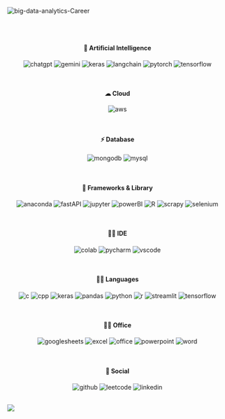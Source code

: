 <br><br>

![big-data-analytics-Career](https://github.com/user-attachments/assets/4e23b4eb-322b-4f77-962c-4c91a2b66905)

<br><br>
<h4 align="center">🤖 Artificial Intelligence</h4>
<p align="center">
   <img align="center" alt="chatgpt" width="auto" src="https://img.shields.io/badge/ChatGPT-74aa9c?style=for-the-badge&logo=openai&logoColor=white" />
   <img align="center" alt="gemini" width="auto" src="https://img.shields.io/badge/Google%20Gemini-8E75B2?style=for-the-badge&logo=googlegemini&logoColor=white" />
   <img align="center" alt="keras" width="auto" src="https://img.shields.io/badge/Keras-FF0000?style=for-the-badge&logo=keras&logoColor=white" />
   <img align="center" alt="langchain" width="auto" src="https://img.shields.io/badge/langchain-1C3C3C?style=for-the-badge&logo=langchain&logoColor=white" />
   <img align="center" alt="pytorch" width="auto" src="https://img.shields.io/badge/PyTorch-EE4C2C?style=for-the-badge&logo=pytorch&logoColor=white" />
   <img align="center" alt="tensorflow" width="auto" src="https://img.shields.io/badge/TensorFlow-FF6F00?style=for-the-badge&logo=tensorflow&logoColor=white" />
</p>
   
<br>

<h4 align="center">☁ Cloud</h4>
<p align="center">
   <img align="center" alt="aws" width="auto" src="https://img.shields.io/badge/Amazon_AWS-FF9900?style=for-the-badge&logo=amazonaws&logoColor=white" />
</p>
   
<br>

<h4 align="center">⚡ Database</h4>
<p align="center">
   <img align="center" alt="mongodb" width="auto" src="https://img.shields.io/badge/MongoDB-4EA94B?style=for-the-badge&logo=mongodb&logoColor=white" />
   <img align="center" alt="mysql" width="auto" src="https://img.shields.io/badge/MySQL-005C84?style=for-the-badge&logo=mysql&logoColor=white" />
</p>
   
<br>

<h4 align="center">🚀 Frameworks & Library</h4>
<p align="center">
   <img align="center" alt="anaconda" width="auto" src="https://img.shields.io/badge/conda-342B029.svg?&style=for-the-badge&logo=anaconda&logoColor=white" />
   <img align="center" alt="fastAPI" width="auto" src="https://img.shields.io/badge/fastapi-109989?style=for-the-badge&logo=FASTAPI&logoColor=white" />
   <img align="center" alt="jupyter" width="auto" src="https://img.shields.io/badge/Jupyter-F37626.svg?&style=for-the-badge&logo=Jupyter&logoColor=white" />
   <img align="center" alt="powerBI" width="auto" src="https://img.shields.io/badge/PowerBI-F2C811?style=for-the-badge&logo=Power%20BI&logoColor=white" />
   <img align="center" alt="R" width="auto" src="https://img.shields.io/badge/R-276DC3?style=for-the-badge&logo=r&logoColor=white" />
   <img align="center" alt="scrapy" width="auto" src="https://img.shields.io/badge/Scrapy-60A839?style=for-the-badge&logo=scrapy&logoColor=white" />
   <img align="center" alt="selenium" width="auto" src="https://img.shields.io/badge/Selenium-43B02A?style=for-the-badge&logo=Selenium&logoColor=white" />
</p>
   
<br>

<h4 align="center">👩‍💻 IDE</h4>
<p align="center">
   <img align="center" alt="colab" width="auto" src="https://img.shields.io/badge/Colab-F9AB00?style=for-the-badge&logo=googlecolab&color=525252" />
   <img align="center" alt="pycharm" width="auto" src="https://img.shields.io/badge/PyCharm-000000.svg?&style=for-the-badge&logo=PyCharm&logoColor=white" />
  <img align="center" alt="vscode" width="auto" src="https://img.shields.io/badge/VSCode-0078D4?style=for-the-badge&logo=visual%20studio%20code&logoColor=white" />
</p>

<br>

<h4 align="center">👩‍💻 Languages</h4>
<p align="center">
  <img align="center" alt="c" width="auto" src="https://img.shields.io/badge/C-00599C?style=for-the-badge&logo=c&logoColor=white" />
  <img align="center" alt="cpp" width="auto" src="https://img.shields.io/badge/C%2B%2B-00599C?style=for-the-badge&logo=c%2B%2B&logoColor=white" />
  <img align="center" alt="keras" width="auto" src="https://img.shields.io/badge/Keras-D00000?style=for-the-badge&logo=Keras&logoColor=white" />
  <img align="center" alt="pandas" width="auto" src="https://img.shields.io/badge/Pandas-2C2D72?style=for-the-badge&logo=pandas&logoColor=white" />
  <img align="center" alt="python" width="auto" src="https://img.shields.io/badge/Python-FFD43B?style=for-the-badge&logo=python&logoColor=blue" />
  <img align="center" alt="r" width="auto" src="https://img.shields.io/badge/R-276DC3?style=for-the-badge&logo=r&logoColor=white" />
  <img align="center" alt="streamlit" width="auto" src="https://img.shields.io/badge/Streamlit-FF4B4B?style=for-the-badge&logo=Streamlit&logoColor=white" />
  <img align="center" alt="tensorflow" width="auto" src="https://img.shields.io/badge/TensorFlow-FF6F00?style=for-the-badge&logo=TensorFlow&logoColor=white" />
</p>

<br>

<h4 align="center">👨‍💻 Office</h4>
<p align="center">
  <img align="center" alt="googlesheets" width="auto" src="https://img.shields.io/badge/Google%20Sheets-34A853?style=for-the-badge&logo=google-sheets&logoColor=white" />
  <img align="center" alt="excel" width="auto" src="https://img.shields.io/badge/Microsoft_Excel-217346?style=for-the-badge&logo=microsoft-excel&logoColor=white" />
  <img align="center" alt="office" width="auto" src="https://img.shields.io/badge/Microsoft_Office-D83B01?style=for-the-badge&logo=microsoft-office&logoColor=white" />
  <img align="center" alt="powerpoint" width="auto" src="https://img.shields.io/badge/Microsoft_PowerPoint-B7472A?style=for-the-badge&logo=microsoft-powerpoint&logoColor=white" />
  <img align="center" alt="word" width="auto" src="https://img.shields.io/badge/Microsoft_Word-2B579A?style=for-the-badge&logo=microsoft-word&logoColor=white" />
</p>

<br>

<h4 align="center">👨 Social</h4>
<p align="center">
  <img align="center" alt="github" width="auto" src="https://img.shields.io/badge/GitHub-100000?style=for-the-badge&logo=github&logoColor=white" />
  <img align="center" alt="leetcode" width="auto" src="https://img.shields.io/badge/-LeetCode-FFA116?style=for-the-badge&logo=LeetCode&logoColor=black" />
  <img align="center" alt="linkedin" width="auto" src="https://img.shields.io/badge/LinkedIn-0077B5?style=for-the-badge&logo=linkedin&logoColor=white" />
</p>

<br> 
<div align="center>

   [![](https://github-readme-streak-stats.herokuapp.com/?user=meriatjoseph&theme=material-palenight)](https://github.com/meriatjoseph)

</div>
<br>
   
